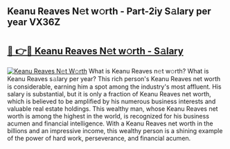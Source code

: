 ## Keanu Reaves N𝚎t w𝚘rth - Part-2iy S𝚊lary per year VX36Z

# <h2><a href="http://gc3v84h.nevu.top/?p=Keanu+Reaves">🔗 👉🔴 Keanu Reaves N𝚎t w𝚘rth - S𝚊lary</a></h2>

[![Keanu Reaves N𝚎t W𝚘rth](https://i.imgur.com/Oavwk0R.jpeg)](http://gc3v84h.nevu.top/?p=Keanu+Reaves)
What is Keanu Reaves n𝚎t w𝚘rth? What is Keanu Reaves s𝚊lary per year?
This rich person's Keanu Reaves net worth is considerable, earning him a spot among the industry's most affluent. His salary is substantial, but it is only a fraction of Keanu Reaves net worth, which is believed to be amplified by his numerous business interests and valuable real estate holdings. This wealthy man, whose Keanu Reaves net worth is among the highest in the world, is recognized for his business acumen and financial intelligence. With a Keanu Reaves net worth in the billions and an impressive income, this wealthy person is a shining example of the power of hard work, perseverance, and financial acumen.
